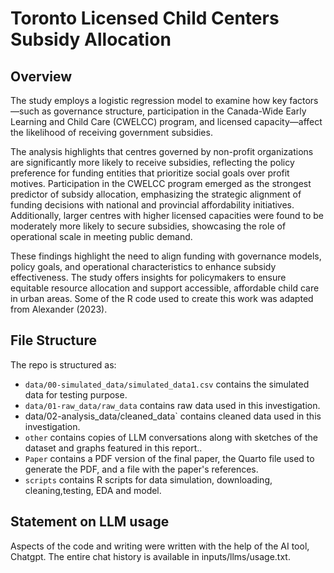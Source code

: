# Toronto Licensed Child Centers Subsidy Allocation
## Overview
The study employs a logistic regression model to examine how key factors—such as governance structure, participation in the Canada-Wide Early Learning and Child Care (CWELCC) program, and licensed capacity—affect the likelihood of receiving government subsidies.

The analysis highlights that centres governed by non-profit organizations are significantly more likely to receive subsidies, reflecting the policy preference for funding entities that prioritize social goals over profit motives. Participation in the CWELCC program emerged as the strongest predictor of subsidy allocation, emphasizing the strategic alignment of funding decisions with national and provincial affordability initiatives. Additionally, larger centres with higher licensed capacities were found to be moderately more likely to secure subsidies, showcasing the role of operational scale in meeting public demand.

These findings highlight the need to align funding with governance models, policy goals, and operational characteristics to enhance subsidy effectiveness. The study offers insights for policymakers to ensure equitable resource allocation and support accessible, affordable child care in urban areas.
Some of the R code used to create this work was adapted from Alexander (2023).

## File Structure

The repo is structured as:
- `data/00-simulated_data/simulated_data1.csv` contains the simulated data for testing purpose.
- `data/01-raw_data/raw_data` contains raw data used in this investigation.
- data/02-analysis_data/cleaned_data` contains cleaned data used in this investigation.
- `other`  contains copies of LLM conversations along with sketches of the dataset and graphs featured in this report..
- `Paper` contains  a PDF version of the final paper, the Quarto file used to generate the PDF, and a file with the paper's references.
- `scripts` contains R scripts for data simulation, downloading, cleaning,testing, EDA and model.


## Statement on LLM usage
Aspects of the code and writing were written with the help of the AI tool, Chatgpt. The entire chat history is available in inputs/llms/usage.txt.
